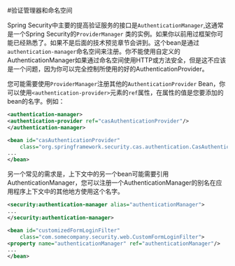 #验证管理器和命名空间

Spring Security中主要的提高验证服务的接口是```AuthenticationManager```,这通常是一个Spring Security的```ProviderManager``` 类的实例。如果你以前用过框架你可能已经熟悉了。如果不是后面的技术预览章节会讲到。这个bean是通过```authentication-manager```命名空间来注册。你不能使用自定义的AuthenticationManager如果通过命名空间使用HTTP或方法安全，但是这不应该是一个问题，因为你可以完全控制所使用的好的AuthenticationProvider。

您可能需要使用```ProviderManager```注册其他的```AuthenticationProvider``` Bean，你可以使用```<authentication-provider>```元素的```ref```属性，在属性的值是您要添加的bean的名字。例如：

```xml
<authentication-manager>
<authentication-provider ref="casAuthenticationProvider"/>
</authentication-manager>

<bean id="casAuthenticationProvider"
	class="org.springframework.security.cas.authentication.CasAuthenticationProvider">
...
</bean>
```

另一个常见的需求是，上下文中的另一个bean可能需要引用AuthenticationManager，您可以注册一个AuthenticationManager的别名在应用程序上下文中的其他地方使用这个名字。
```xml
<security:authentication-manager alias="authenticationManager">
...
</security:authentication-manager>

<bean id="customizedFormLoginFilter"
	class="com.somecompany.security.web.CustomFormLoginFilter">
<property name="authenticationManager" ref="authenticationManager"/>
...
</bean>
```

